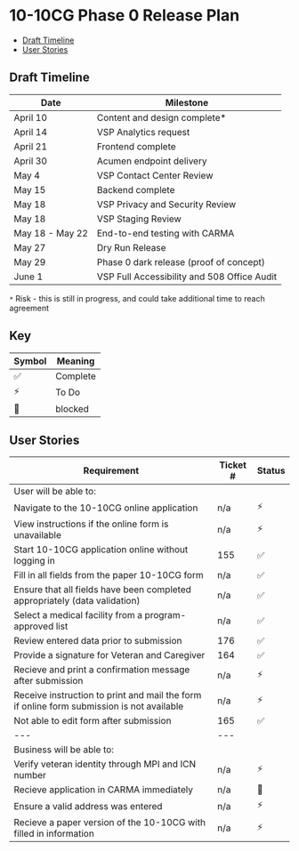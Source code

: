 # 10-10CG Phase 0 Release Plan

- [Draft Timeline](#draft-timeline)
- [User Stories](#user-stories)

## Draft Timeline
| Date | Milestone |
| --- | --- | 
| April 10 | Content and design complete* |
| April 14 | VSP Analytics request |
| April 21 | Frontend complete |
| April 30 | Acumen endpoint delivery |
| May 4 | VSP Contact Center Review |
| May 15 | Backend complete |
| May 18 | VSP Privacy and Security Review |
| May 18 | VSP Staging Review |
| May 18 - May 22 | End-to-end testing with CARMA |
| May 27 | Dry Run Release
| May 29 | Phase 0 dark release (proof of concept)|
| June 1 | VSP Full Accessibility and 508 Office Audit |

 `*` Risk - this is still in progress, and could take additional time to reach agreement




## Key
| Symbol | Meaning |
| --- | --- | 
| :white_check_mark:| Complete |
| :zap: | To Do |
| :no_entry_sign:| blocked |

## User Stories
| Requirement | Ticket # | Status |
| --- | --- | --- |
| User will be able to: | 
| Navigate to the 10-10CG online application| n/a| :zap:
| View instructions if the online form is unavailable | n/a | :zap: |
| Start 10-10CG application online without logging in| 155 | :white_check_mark:|
| Fill in all fields from the paper 10-10CG form | n/a | :white_check_mark:|
| Ensure that all fields have been completed appropriately (data validation) | n/a | :white_check_mark:|
| Select a medical facility from a program-approved list | n/a | :white_check_mark:|
| Review entered data prior to submission | 176 | :white_check_mark:|
| Provide a signature for Veteran and Caregiver | 164 | :white_check_mark:|
| Recieve and print a confirmation message after submission | n/a | :zap: |
| Receive instruction to print and mail the form if online form submission is not available| n/a | :zap: |
| Not able to edit form after submission| 165 | :white_check_mark:|
| --- | --- | 
| Business will be able to: | 
| Verify veteran identity through MPI and ICN number | n/a| :zap: |
| Recieve application in CARMA immediately | n/a | :no_entry_sign:|
| Ensure a valid address was entered | n/a| :zap: |
| Recieve a paper version of the 10-10CG with filled in information | n/a | :zap: |


